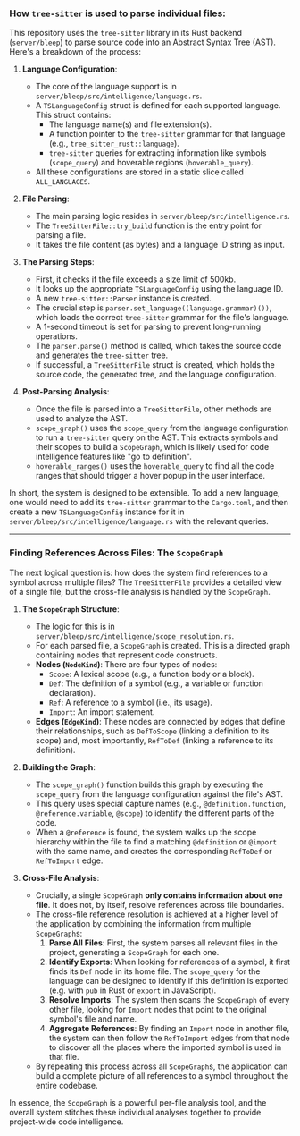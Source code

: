 ### How `tree-sitter` is used to parse individual files:

This repository uses the `tree-sitter` library in its Rust backend (`server/bleep`) to parse source code into an Abstract Syntax Tree (AST). Here's a breakdown of the process:

1.  **Language Configuration**:
    *   The core of the language support is in `server/bleep/src/intelligence/language.rs`.
    *   A `TSLanguageConfig` struct is defined for each supported language. This struct contains:
        *   The language name(s) and file extension(s).
        *   A function pointer to the `tree-sitter` grammar for that language (e.g., `tree_sitter_rust::language`).
        *   `tree-sitter` queries for extracting information like symbols (`scope_query`) and hoverable regions (`hoverable_query`).
    *   All these configurations are stored in a static slice called `ALL_LANGUAGES`.

2.  **File Parsing**:
    *   The main parsing logic resides in `server/bleep/src/intelligence.rs`.
    *   The `TreeSitterFile::try_build` function is the entry point for parsing a file.
    *   It takes the file content (as bytes) and a language ID string as input.

3.  **The Parsing Steps**:
    *   First, it checks if the file exceeds a size limit of 500kb.
    *   It looks up the appropriate `TSLanguageConfig` using the language ID.
    *   A new `tree-sitter::Parser` instance is created.
    *   The crucial step is `parser.set_language((language.grammar)())`, which loads the correct `tree-sitter` grammar for the file's language.
    *   A 1-second timeout is set for parsing to prevent long-running operations.
    *   The `parser.parse()` method is called, which takes the source code and generates the `tree-sitter` tree.
    *   If successful, a `TreeSitterFile` struct is created, which holds the source code, the generated tree, and the language configuration.

4.  **Post-Parsing Analysis**:
    *   Once the file is parsed into a `TreeSitterFile`, other methods are used to analyze the AST.
    *   `scope_graph()` uses the `scope_query` from the language configuration to run a `tree-sitter` query on the AST. This extracts symbols and their scopes to build a `ScopeGraph`, which is likely used for code intelligence features like "go to definition".
    *   `hoverable_ranges()` uses the `hoverable_query` to find all the code ranges that should trigger a hover popup in the user interface.

In short, the system is designed to be extensible. To add a new language, one would need to add its `tree-sitter` grammar to the `Cargo.toml`, and then create a new `TSLanguageConfig` instance for it in `server/bleep/src/intelligence/language.rs` with the relevant queries.

---

### Finding References Across Files: The `ScopeGraph`

The next logical question is: how does the system find references to a symbol across multiple files? The `TreeSitterFile` provides a detailed view of a single file, but the cross-file analysis is handled by the `ScopeGraph`.

1.  **The `ScopeGraph` Structure**:
    *   The logic for this is in `server/bleep/src/intelligence/scope_resolution.rs`.
    *   For each parsed file, a `ScopeGraph` is created. This is a directed graph containing nodes that represent code constructs.
    *   **Nodes (`NodeKind`)**: There are four types of nodes:
        *   `Scope`: A lexical scope (e.g., a function body or a block).
        *   `Def`: The definition of a symbol (e.g., a variable or function declaration).
        *   `Ref`: A reference to a symbol (i.e., its usage).
        *   `Import`: An import statement.
    *   **Edges (`EdgeKind`)**: These nodes are connected by edges that define their relationships, such as `DefToScope` (linking a definition to its scope) and, most importantly, `RefToDef` (linking a reference to its definition).

2.  **Building the Graph**:
    *   The `scope_graph()` function builds this graph by executing the `scope_query` from the language configuration against the file's AST.
    *   This query uses special capture names (e.g., `@definition.function`, `@reference.variable`, `@scope`) to identify the different parts of the code.
    *   When a `@reference` is found, the system walks up the scope hierarchy within the file to find a matching `@definition` or `@import` with the same name, and creates the corresponding `RefToDef` or `RefToImport` edge.

3.  **Cross-File Analysis**:
    *   Crucially, a single `ScopeGraph` **only contains information about one file**. It does not, by itself, resolve references across file boundaries.
    *   The cross-file reference resolution is achieved at a higher level of the application by combining the information from multiple `ScopeGraph`s:
        1.  **Parse All Files**: First, the system parses all relevant files in the project, generating a `ScopeGraph` for each one.
        2.  **Identify Exports**: When looking for references of a symbol, it first finds its `Def` node in its home file. The `scope_query` for the language can be designed to identify if this definition is exported (e.g. with `pub` in Rust or `export` in JavaScript).
        3.  **Resolve Imports**: The system then scans the `ScopeGraph` of every other file, looking for `Import` nodes that point to the original symbol's file and name.
        4.  **Aggregate References**: By finding an `Import` node in another file, the system can then follow the `RefToImport` edges from that node to discover all the places where the imported symbol is used in that file.
    *   By repeating this process across all `ScopeGraph`s, the application can build a complete picture of all references to a symbol throughout the entire codebase.

In essence, the `ScopeGraph` is a powerful per-file analysis tool, and the overall system stitches these individual analyses together to provide project-wide code intelligence. 